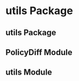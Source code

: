 utils Package
=============

utils Package
-------------

PolicyDiff Module
-----------------

utils Module
------------
